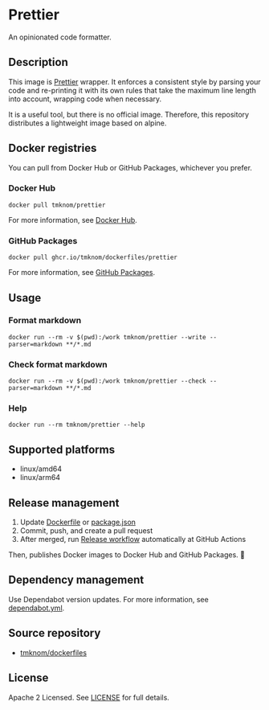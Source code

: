 # Prettier

An opinionated code formatter.

## Description

This image is [Prettier](https://prettier.io/docs/en/) wrapper.
It enforces a consistent style by parsing your code and re-printing it with its own rules
that take the maximum line length into account, wrapping code when necessary.

It is a useful tool, but there is no official image.
Therefore, this repository distributes a lightweight image based on alpine.

## Docker registries

You can pull from Docker Hub or GitHub Packages, whichever you prefer.

### Docker Hub

```shell
docker pull tmknom/prettier
```

For more information, see [Docker Hub](https://hub.docker.com/repository/docker/tmknom/prettier).

### GitHub Packages

```shell
docker pull ghcr.io/tmknom/dockerfiles/prettier
```

For more information, see [GitHub Packages](https://github.com/tmknom/dockerfiles/pkgs/container/dockerfiles%2Fprettier).

## Usage

### Format markdown

```shell
docker run --rm -v $(pwd):/work tmknom/prettier --write --parser=markdown **/*.md
```

### Check format markdown

```shell
docker run --rm -v $(pwd):/work tmknom/prettier --check --parser=markdown **/*.md
```

### Help

```shell
docker run --rm tmknom/prettier --help
```

## Supported platforms

- linux/amd64
- linux/arm64

## Release management

1. Update [Dockerfile](/prettier/Dockerfile) or [package.json](/prettier/package.json)
2. Commit, push, and create a pull request
3. After merged, run [Release workflow](/.github/workflows/release-prettier.yml) automatically at GitHub Actions

Then, publishes Docker images to Docker Hub and GitHub Packages. :rocket:

## Dependency management

Use Dependabot version updates.
For more information, see [dependabot.yml](/.github/dependabot.yml).

## Source repository

- [tmknom/dockerfiles](https://github.com/tmknom/dockerfiles/)

## License

Apache 2 Licensed. See [LICENSE](/LICENSE) for full details.
